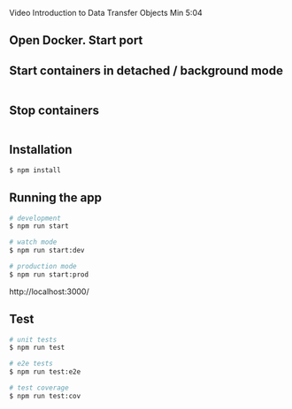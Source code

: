 Video Introduction to Data Transfer Objects
Min 5:04

## Open Docker. Start port
## Start containers in detached / background mode
```docker-compose up -d
```

## Stop containers
```docker-compose down
```

## Installation

```bash
$ npm install
```

## Running the app

```bash
# development
$ npm run start

# watch mode
$ npm run start:dev

# production mode
$ npm run start:prod
```
http://localhost:3000/


## Test

```bash
# unit tests
$ npm run test

# e2e tests
$ npm run test:e2e

# test coverage
$ npm run test:cov
```

